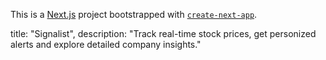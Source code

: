 This is a [Next.js](https://nextjs.org) project bootstrapped with [`create-next-app`](https://nextjs.org/docs/app/api-reference/cli/create-next-app).

title: "Signalist",
  description:
    "Track real-time stock prices, get personized alerts and explore detailed company insights."

